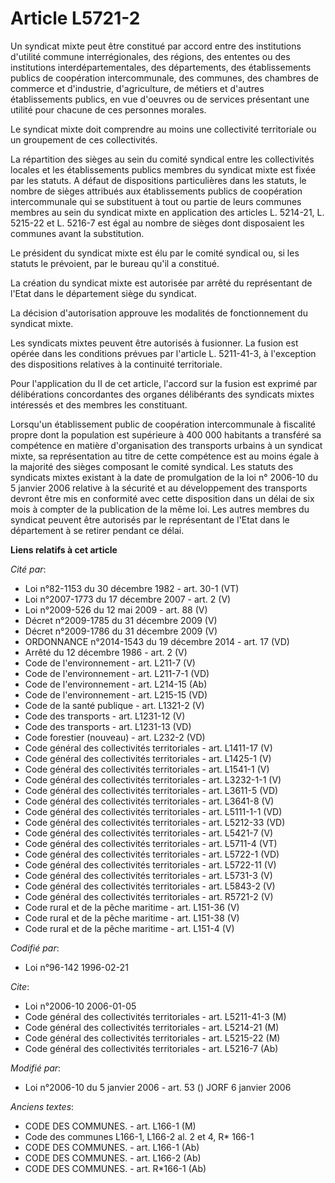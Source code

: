 # Article L5721-2

Un syndicat mixte peut être constitué par accord entre des institutions d'utilité commune interrégionales, des régions, des
ententes ou des institutions interdépartementales, des départements, des établissements publics de coopération
intercommunale, des communes, des chambres de commerce et d'industrie, d'agriculture, de métiers et d'autres établissements
publics, en vue d'oeuvres ou de services présentant une utilité pour chacune de ces personnes morales.

Le syndicat mixte doit comprendre au moins une collectivité territoriale ou un groupement de ces collectivités.

La répartition des sièges au sein du comité syndical entre les collectivités locales et les établissements publics membres du
syndicat mixte est fixée par les statuts. A défaut de dispositions particulières dans les statuts, le nombre de sièges
attribués aux établissements publics de coopération intercommunale qui se substituent à tout ou partie de leurs communes
membres au sein du syndicat mixte en application des articles  L. 5214-21, L. 5215-22 et L. 5216-7 est égal au nombre de
sièges dont disposaient les communes avant la substitution.

Le président du syndicat mixte est élu par le comité syndical ou, si les statuts le prévoient, par le bureau qu'il a
constitué.

La création du syndicat mixte est autorisée par arrêté du représentant de l'Etat dans le département siège du syndicat.

La décision d'autorisation approuve les modalités de fonctionnement du syndicat mixte.

Les syndicats mixtes peuvent être autorisés à fusionner. La fusion est opérée dans les conditions prévues par l'article L.
5211-41-3, à l'exception des dispositions relatives à la continuité territoriale.

Pour l'application du II de cet article, l'accord sur la fusion est exprimé par délibérations concordantes des organes
délibérants des syndicats mixtes intéressés et des membres les constituant.

Lorsqu'un établissement public de coopération intercommunale à fiscalité propre dont la population est supérieure à 400 000
habitants a transféré sa compétence en matière d'organisation des transports urbains à un syndicat mixte, sa représentation
au titre de cette compétence est au moins égale à la majorité des sièges composant le comité syndical. Les statuts des
syndicats mixtes existant à la date de promulgation de la loi n° 2006-10 du 5 janvier 2006 relative à la sécurité et au
développement des transports devront être mis en conformité avec cette disposition dans un délai de six mois à compter de la
publication de la même loi. Les autres membres du syndicat peuvent être autorisés par le représentant de l'Etat dans le
département à se retirer pendant ce délai.

**Liens relatifs à cet article**

_Cité par_:

  - Loi n°82-1153 du 30 décembre 1982 - art. 30-1 (VT)
  - Loi n°2007-1773 du 17 décembre 2007 - art. 2 (V)
  - Loi n°2009-526 du 12 mai 2009 - art. 88 (V)
  - Décret n°2009-1785 du 31 décembre 2009 (V)
  - Décret n°2009-1786 du 31 décembre 2009 (V)
  - ORDONNANCE n°2014-1543 du 19 décembre 2014 - art. 17 (VD)
  - Arrêté du 12 décembre 1986 - art. 2 (V)
  - Code de l'environnement - art. L211-7 (V)
  - Code de l'environnement - art. L211-7-1 (VD)
  - Code de l'environnement - art. L214-15 (Ab)
  - Code de l'environnement - art. L215-15 (VD)
  - Code de la santé publique - art. L1321-2 (V)
  - Code des transports - art. L1231-12 (V)
  - Code des transports - art. L1231-13 (VD)
  - Code forestier (nouveau) - art. L232-2 (VD)
  - Code général des collectivités territoriales - art. L1411-17 (V)
  - Code général des collectivités territoriales - art. L1425-1 (V)
  - Code général des collectivités territoriales - art. L1541-1 (V)
  - Code général des collectivités territoriales - art. L3232-1-1 (V)
  - Code général des collectivités territoriales - art. L3611-5 (VD)
  - Code général des collectivités territoriales - art. L3641-8 (V)
  - Code général des collectivités territoriales - art. L5111-1-1 (VD)
  - Code général des collectivités territoriales - art. L5212-33 (VD)
  - Code général des collectivités territoriales - art. L5421-7 (V)
  - Code général des collectivités territoriales - art. L5711-4 (VT)
  - Code général des collectivités territoriales - art. L5722-1 (VD)
  - Code général des collectivités territoriales - art. L5722-11 (V)
  - Code général des collectivités territoriales - art. L5731-3 (V)
  - Code général des collectivités territoriales - art. L5843-2 (V)
  - Code général des collectivités territoriales - art. R5721-2 (V)
  - Code rural et de la pêche maritime - art. L151-36 (V)
  - Code rural et de la pêche maritime - art. L151-38 (V)
  - Code rural et de la pêche maritime - art. L151-4 (V)

_Codifié par_:

  - Loi n°96-142 1996-02-21

_Cite_:

  - Loi n°2006-10 2006-01-05
  - Code général des collectivités territoriales - art. L5211-41-3 (M)
  - Code général des collectivités territoriales - art. L5214-21 (M)
  - Code général des collectivités territoriales - art. L5215-22 (M)
  - Code général des collectivités territoriales - art. L5216-7 (Ab)

_Modifié par_:

  - Loi n°2006-10 du 5 janvier 2006 - art. 53 () JORF 6 janvier 2006

_Anciens textes_:

  - CODE DES COMMUNES. - art. L166-1 (M)
  - Code des communes L166-1, L166-2 al. 2 et 4, R* 166-1
  - CODE DES COMMUNES. - art. L166-1 (Ab)
  - CODE DES COMMUNES. - art. L166-2 (Ab)
  - CODE DES COMMUNES. - art. R*166-1 (Ab)
